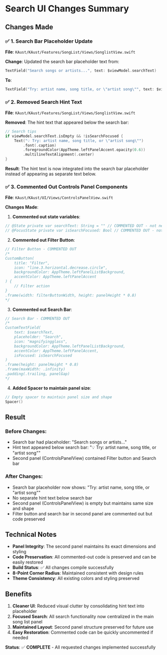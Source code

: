 # Search UI Changes Summary

## Changes Made

### ✅ **1. Search Bar Placeholder Update**
**File**: `KAust/KAust/Features/SongList/Views/SonglistView.swift`

**Change**: Updated the search bar placeholder text from:
```swift
TextField("Search songs or artists...", text: $viewModel.searchText)
```

**To**:
```swift
TextField("Try: artist name, song title, or \"artist song\"", text: $viewModel.searchText)
```

### ✅ **2. Removed Search Hint Text**
**File**: `KAust/KAust/Features/SongList/Views/SonglistView.swift`

**Removed**: The hint text that appeared below the search bar:
```swift
// Search tips
if viewModel.searchText.isEmpty && !isSearchFocused {
    Text("💡 Try: artist name, song title, or \"artist song\"")
        .font(.caption)
        .foregroundColor(AppTheme.leftPanelAccent.opacity(0.6))
        .multilineTextAlignment(.center)
}
```

**Result**: The hint text is now integrated into the search bar placeholder instead of appearing as separate text below.

### ✅ **3. Commented Out Controls Panel Components**
**File**: `KAust/KAust/UI/Views/ControlsPanelView.swift`

**Changes Made**:

1. **Commented out state variables**:
```swift
// @State private var searchText: String = "" // COMMENTED OUT - not needed
// @FocusState private var isSearchFocused: Bool // COMMENTED OUT - not needed
```

2. **Commented out Filter Button**:
```swift
// Filter Button - COMMENTED OUT
/*
CustomButton(
    title: "Filter",
    icon: "line.3.horizontal.decrease.circle",
    backgroundColor: AppTheme.leftPanelListBackground,
    accentColor: AppTheme.leftPanelAccent
) {
    // Filter action
}
.frame(width: filterButtonWidth, height: panelHeight * 0.8)
*/
```

3. **Commented out Search Bar**:
```swift
// Search Bar - COMMENTED OUT
/*
CustomTextField(
    text: $searchText,
    placeholder: "Search",
    icon: "magnifyingglass",
    backgroundColor: AppTheme.leftPanelListBackground,
    accentColor: AppTheme.leftPanelAccent,
    isFocused: isSearchFocused
)
.frame(height: panelHeight * 0.8)
.frame(maxWidth: .infinity)
.padding(.trailing, panelGap)
*/
```

4. **Added Spacer to maintain panel size**:
```swift
// Empty spacer to maintain panel size and shape
Spacer()
```

## Result

### **Before Changes**:
- Search bar had placeholder: "Search songs or artists..."
- Hint text appeared below search bar: "💡 Try: artist name, song title, or \"artist song\""
- Second panel (ControlsPanelView) contained Filter button and Search bar

### **After Changes**:
- Search bar placeholder now shows: "Try: artist name, song title, or \"artist song\""
- No separate hint text below search bar
- Second panel (ControlsPanelView) is empty but maintains same size and shape
- Filter button and search bar in second panel are commented out but code preserved

## Technical Notes

- **Panel Integrity**: The second panel maintains its exact dimensions and styling
- **Code Preservation**: All commented-out code is preserved and can be easily restored
- **Build Status**: ✅ All changes compile successfully
- **8-Point Corner Radius**: Maintained consistent with design rules
- **Theme Consistency**: All existing colors and styling preserved

## Benefits

1. **Cleaner UI**: Reduced visual clutter by consolidating hint text into placeholder
2. **Focused Search**: All search functionality now centralized in the main song list panel
3. **Maintained Layout**: Second panel structure preserved for future use
4. **Easy Restoration**: Commented code can be quickly uncommented if needed

**Status**: ✅ **COMPLETE** - All requested changes implemented successfully 